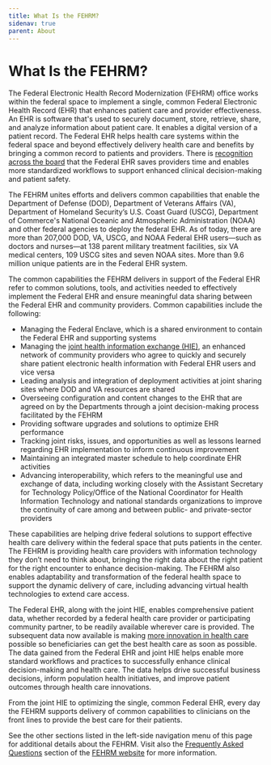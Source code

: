 ```yaml
---
title: What Is the FEHRM?
sidenav: true
parent: About
---
```

# What Is the FEHRM?

The Federal Electronic Health Record Modernization (FEHRM) office works within the federal space to implement a single, common Federal Electronic Health Record (EHR) that enhances patient care and provider effectiveness. An EHR is software that's used to securely document, store, retrieve, share, and analyze information about patient care. It enables a digital version of a patient record. The Federal EHR helps health care systems within the federal space and beyond effectively delivery health care and benefits by bringing a common record to patients and providers. There is [recognition across the board](/success-stories) that the Federal EHR saves providers time and enables more standardized workflows to support enhanced clinical decision-making and patient safety.

The FEHRM unites efforts and delivers common capabilities that enable the Department of Defense (DOD), Department of Veterans Affairs (VA), Department of Homeland Security’s U.S. Coast Guard (USCG), Department of Commerce's National Oceanic and Atmospheric Administration (NOAA) and other federal agencies to deploy the federal EHR. As of today, there are more than 207,000 DOD, VA, USCG, and NOAA Federal EHR users—such as doctors and nurses—at 138 parent military treatment facilities, six VA medical centers, 109 USCG sites and seven NOAA sites. More than 9.6 million unique patients are in the Federal EHR system.

The common capabilities the FEHRM delivers in support of the Federal EHR refer to common solutions, tools, and activities needed to effectively implement the Federal EHR and ensure meaningful data sharing between the Federal EHR and community providers. Common capabilities include the following:

- Managing the Federal Enclave, which is a shared environment to contain the Federal EHR and supporting systems
- Managing the [joint health information exchange (HIE)](/learn-about-the-joint-hie), an enhanced network of community providers who agree to quickly and securely share patient electronic health information with Federal EHR users and vice versa
- Leading analysis and integration of deployment activities at joint sharing sites where DOD and VA resources are shared
- Overseeing configuration and content changes to the EHR that are agreed on by the Departments through a joint decision-making process facilitated by the FEHRM
- Providing software upgrades and solutions to optimize EHR performance
- Tracking joint risks, issues, and opportunities as well as lessons learned regarding EHR implementation to inform continuous improvement
- Maintaining an integrated master schedule to help coordinate EHR activities
- Advancing interoperability, which refers to the meaningful use and exchange of data, including working closely with the Assistant Secretary for Technology Policy/Office of the National Coordinator for Health Information Technology and national standards organizations to improve the continuity of care among and between public- and private-sector providers

These capabilities are helping drive federal solutions to support effective health care delivery within the federal space that puts patients in the center. The FEHRM is providing health care providers with information technology they don’t need to think about, bringing the right data about the right patient for the right encounter to enhance decision-making. The FEHRM also enables adaptability and transformation of the federal health space to support the dynamic delivery of care, including advancing virtual health technologies to extend care access.

The Federal EHR, along with the joint HIE, enables comprehensive patient data, whether recorded by a federal health care provider or participating community partner, to be readily available wherever care is provided. The subsequent data now available is making [more innovation in health care](/success-stories) possible so beneficiaries can get the best health care as soon as possible. The data gained from the Federal EHR and joint HIE helps enable more standard workflows and practices to successfully enhance clinical decision-making and health care. The data helps drive successful business decisions, inform population health initiatives, and improve patient outcomes through health care innovations.

From the joint HIE to optimizing the single, common Federal EHR, every day the FEHRM supports delivery of common capabilities to clinicians on the front lines to provide the best care for their patients.

See the other sections listed in the left-side navigation menu of this page for additional details about the FEHRM. Visit also the [Frequently Asked Questions](/faq) section of the [FEHRM website](/) for more information.
